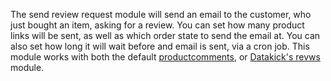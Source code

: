 The send review request module will send an email to the customer, who just bought an item, asking for a review.  You can set how many product links will be sent, as well as which order state to send the email at.  You can also set how long it will wait before and email is sent, via a cron job.  This module works with both the default [productcomments](https://github.com/thirtybees/productcomments), or [Datakick's revws](https://github.com/getdatakick/revws) module.
